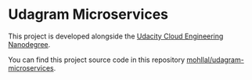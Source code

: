 # Udagram Microservices

This project is developed alongside the [Udacity Cloud Engineering Nanodegree](https://www.udacity.com/course/cloud-developer-nanodegree--nd9990).

You can find this project source code in this repository [mohllal/udagram-microservices](https://github.com/mohllal/udagram-microservices).